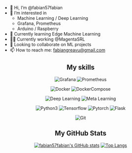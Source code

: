 
- 👋 Hi, I’m @fabian57fabian
- 👀 I’m interested in
  - Machine Learning / Deep Learning
  - Grafana, Prometheus
  - Arduino / Raspberry
- 🌱 Currently learning Edge Machine Learning
- 👨‍💼 Currently working @MagentaSRL
- 💞️ Looking to collaborate on ML projects
- 📫 How to reach me: fabiangreavu@gmail.com

<div align=center>
<h2>My skills</h2>

![Grafana](https://img.shields.io/badge/Grafana-Dashboard-orange)
![Prometheus](https://img.shields.io/badge/Prometheus-Monitoring-orange)

![Docker](https://img.shields.io/badge/Docker--blue)
![DockerCompose](https://img.shields.io/badge/Docker_Compose--blue)

![Deep Learning](https://img.shields.io/badge/DeepLearning--violet)
![Meta Learning](https://img.shields.io/badge/MetaLearning--violet)

![Python3](https://img.shields.io/badge/python--blue)
![Tensorflow](https://img.shields.io/badge/Tensorflow--blue)
![Pytorch](https://img.shields.io/badge/Pytorch--blue)
![Flask](https://img.shields.io/badge/Flask--blue)

![Git](https://img.shields.io/badge/github-git-blue)

<h2>My GitHub Stats</h2>

  [![fabian57fabian's GitHub stats](https://github-readme-stats.vercel.app/api?username=fabian57fabian&show_icons=true&theme=radical&hide=contribs)](https://github.com/fabian57fabian/github-readme-stats)
[![Top Langs](https://github-readme-stats.vercel.app/api/top-langs/?username=fabian57fabian&layout=compact&theme=radical)](https://github.com/fabian57fabian/github-readme-stats)

  </div>

<!---
fabian57fabian/fabian57fabian is a ✨ special ✨ repository because its `README.md` (this file) appears on your GitHub profile.
You can click the Preview link to take a look at your changes.
--->
